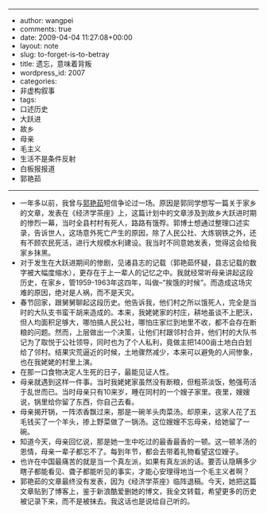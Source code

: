 - --
- author: wangpei
- comments: true
- date: 2009-04-04 11:27:08+00:00
- layout: note
- slug: to-forget-is-to-betray
- title: 遗忘，意味着背叛
- wordpress_id: 2007
- categories:
- 非虚构叙事
- tags:
- 口述历史
- 大跃进
- 故乡
- 母亲
- 毛主义
- 生活不是条件反射
- 白板报报道
- 郭艳茹
- --
- 一年多以前，我曾与[郭艳茹](http://blog.sina.com.cn/guoyanru)短信争论过一场。原因是郭同学想写一篇关于家乡的文章，发表在《经济学茶座》上，这篇计划中的文章涉及到故乡大跃进时期的惨烈一幕，当时全县村村有死人，路路有饿殍。郭博士想通过整理口述实录，告诉世人，这场意外死亡产生的原因，除了人民公社、大炼钢铁之外，还有不顾农民死活，进行大规模水利建设。我当时不同意她发表，觉得这会给我家乡抹黑。
- 对于发生在大跃进期间的惨剧，见诸县志的记载（郭艳茹怀疑，县志记载的数字被大幅度缩水），更存在于上一辈人的记忆之中。我就经常听母亲讲起这段历史，在家乡，管1959-1963年这四年，叫做–“挨饿的时候”。而造成这场灾难的原因，绝对是人祸，而不是天灾。
- 春节回家，跟舅舅聊起这段历史。他告诉我，他们村之所以饿死人，完全是当时的大队支书蛮干胡来造成的。本来，我姥姥家的村庄，耕地虽谈不上肥沃，但人均面积足够大，哪怕搞人民公社，哪怕庄家烂到地里不收，都不会存在断粮的问题。然而，上层做出一个决策，让他们村跟邻村合并，他们村的大队书记为了取悦于公社领导，同时也为了个人私利，竟做主把1400亩土地白白划给了邻村。结果灾荒逼近的时候，土地骤然减少，本来可以避免的人间惨象，也在我姥姥的村里上演。
- 在那一口食物决定人生死的日子，最能见证人性。
- 母亲就遇到这样一件事。当时我姥姥家虽然没有断粮，但粗茶淡饭，勉强苟活于乱世而已。当时母亲只有10来岁，睡在同村的一个嫂子家里。夜里，嫂嫂说，锅里给你留了东西，你自己去看。
- 母亲揭开锅，一阵浓香飘过来，那是一碗羊头肉菜汤。却原来，这家人花了五毛钱买了一个羊头，掺上野菜做了一锅汤。这位嫂嫂不忘母亲，给她留了一碗。
- 知道今天，母亲回忆说，那是她一生中吃过的最香最香的一顿。这一顿羊汤的恩情，母亲一辈子都忘不了。每到年节，都会去带着礼物看望这位嫂子。
- 也许在中国最痛苦的就是当一个真左派，如果有真左派的话。要否认隐瞒多少瞎子都能看见、聋子都能听见的事实，才能心安理得地当一个毛主义者啊？
- 郭艳茹的文章最终没有发表，因为《经济学茶座》临阵退稿。今天，她把这篇文章贴到了博客上，鉴于新浪酷爱删她的博文，我全文转载，希望更多的历史被记录下来，而不是被抹去。我这话也是说给自己听的。
